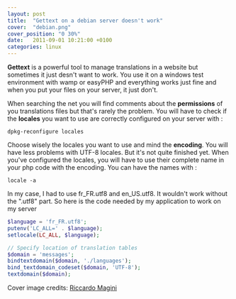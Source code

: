 ```yaml
---
layout: post
title:  "Gettext on a debian server doesn't work"
cover:  "debian.png"
cover_position: "0 30%"
date:   2011-09-01 10:21:00 +0100
categories: linux
---
```

<strong>Gettext</strong> is a powerful tool to manage translations in a website but sometimes it just desn't want to work. You use it on a windows test environment with wamp or easyPHP and everything works just fine and when you put your files on your server, it just don't.

When searching the net you will find comments about the <strong>permissions</strong> of you translations files but that's rarely the problem. You will have to check if the <strong>locales</strong> you want to use are correctly configured on your server with :

```
dpkg-reconfigure locales
```

Choose wisely the locales you want to use and mind the <strong>encoding</strong>. You will have less problems with UTF-8 locales. But it's not quite finished yet. When you've configured the locales, you will have to use their complete name in your php code with the encoding. You can have the names with :

```
locale -a
```

In my case, I had to use fr_FR.utf8 and en_US.utf8. It wouldn't work without the ".utf8" part. So here is the code needed by my application to work on my server

```php
$language = 'fr_FR.utf8';
putenv('LC_ALL=' . $language);
setlocale(LC_ALL, $language);

// Specify location of translation tables
$domain = 'messages';
bindtextdomain($domain, './languages');
bind_textdomain_codeset($domain, 'UTF-8');
textdomain($domain);
```

Cover image credits: [Riccardo Magini](https://www.flickr.com/photos/rcrmgn/6198192848)